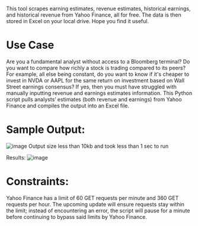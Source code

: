 This tool scrapes earning estimates, revenue estimates, historical earnings, and historical revenue from Yahoo Finance, all for free. The data is then stored in Excel on your local drive.  Hope you find it useful.

# Use Case 
Are you a fundamental analyst without access to a Bloomberg terminal? Do you want to compare how richly a stock is trading compared to its peers? For example, all else being constant, do you want to know if it's cheaper to invest in NVDA or AAPL for the same return on investment based on Wall Street earnings consensus? If yes, then you must have struggled with manually inputting revenue and earnings estimates information.
This Python script pulls analysts’ estimates (both revenue and earnings) from Yahoo Finance and compiles the output into an Excel file.

# Sample Output: 
![image](https://github.com/Dispassionate-Analyst/earning_estimates_scrapper/assets/164734048/ec9fe697-6dd4-4265-aa94-a392fc4596c0)
Output size less than 10kb and took less than 1 sec to run 

Results: 
![image](https://github.com/Dispassionate-Analyst/earning_estimates_scrapper/assets/164734048/93948a2b-cd89-4f39-9853-bb3265924254)

# Constraints: 
Yahoo Finance has a limit of 60 GET requests per minute and 360 GET requests per hour. The upcoming update will ensure requests stay within the limit; instead of encountering an error, the script will pause for a minute before continuing to bypass said limits by Yahoo Finance.
